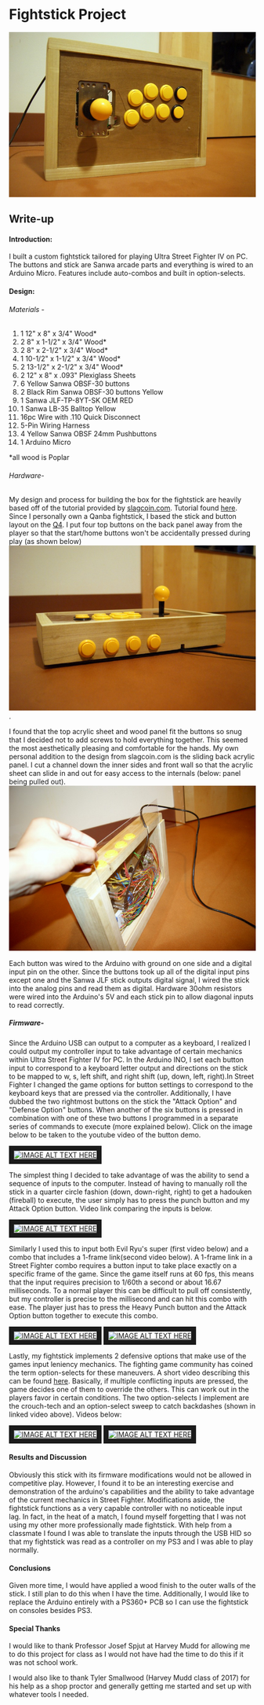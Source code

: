 # Fightstick Project
![alt-text](https://github.com/ajinomoto124/FightStickProject/blob/master/DSC00930.jpg?raw=true)
## Write-up
#### Introduction:
I built a custom fightstick tailored for playing Ultra Street Fighter IV on PC.  The buttons and stick are Sanwa arcade parts and everything is wired to an Arduino Micro.  Features include auto-combos and built in option-selects.

#### Design:

######  Materials -
1. 1 12" x 8" x 3/4" Wood*
2. 2 8" x 1-1/2" x 3/4" Wood*
3. 2 8" x 2-1/2" x 3/4" Wood*
4. 1 10-1/2" x 1-1/2" x 3/4" Wood*
5. 2 13-1/2" x 2-1/2" x 3/4" Wood*
6. 2 12" x 8" x .093" Plexiglass Sheets
7. 6 Yellow Sanwa OBSF-30 buttons
8. 2 Black Rim Sanwa OBSF-30 buttons Yellow  
9. 1 Sanwa JLF-TP-8YT-SK OEM RED
10. 1 Sanwa LB-35 Balltop Yellow 
11. 16pc Wire with .110 Quick Disconnect
12. 5-Pin Wiring Harness
13. 4 Yellow Sanwa OBSF 24mm Pushbuttons 
14. 1 Arduino Micro

*all wood is Poplar

###### Hardware-
My design and process for building the box for the fightstick are heavily based off of the tutorial provided by [slagcoin.com](http://www.slagcoin.com/joystick/introduction.html). Tutorial found  [here](http://www.slagcoin.com/joystick/example2.html).  Since I personally own a Qanba fightstick, I based the stick and button layout on the [Q4](http://www.eightarc.com/qanba-q4-white-red/).  I put four top buttons on the back panel away from the player so that the start/home buttons won't be accidentally pressed during play (as shown below) ![alt-text](https://github.com/ajinomoto124/FightStickProject/blob/master/DSC00931.jpg?raw=true).  

I found that the top acrylic sheet and wood panel fit the buttons so snug that I decided not to add screws to hold everything together.  This seemed the most aesthetically pleasing and comfortable for the hands.  My own personal addition to the design from slagcoin.com is the sliding back acrylic panel.  I cut a channel down the inner sides and front wall so that the acrylic sheet can slide in and out for easy access to the internals (below: panel being pulled out).  ![alt-text](https://github.com/ajinomoto124/FightStickProject/blob/master/DSC00935.jpg?raw=true)

Each button was wired to the Arduino with ground on one side and a digital input pin on the other.  Since the buttons took up all of the digital input pins except one and the Sanwa JLF stick outputs digital signal, I wired the stick into the analog pins and read them as digital.  Hardware 30ohm resistors were wired into the Arduino's 5V and each stick pin to allow diagonal inputs to read correctly. 

##### Firmware-
Since the Arduino USB can output to a computer as a keyboard, I realized I could output my controller input to take advantage of certain mechanics within Ultra Street Fighter IV for PC.  In the Arduino INO, I set each button input to correspond to a keyboard letter output and directions on the stick to be mapped to w, s, left shift, and right shift (up, down, left, right).In Street Fighter I changed the game options for button settings to correspond to the keyboard keys that are pressed via the controller.  Additionally, I have dubbed the two rightmost buttons on the stick the "Attack Option" and "Defense Option" buttons.  When another of the six buttons is pressed in combination with one of these two buttons I programmed in a separate series of commands to execute (more explained below).  Click on the image below to be taken to the youtube video of the button demo.

<a href="http://www.youtube.com/watch?feature=player_embedded&v=DyG9BGCO_4Y
" target="_blank"><img src="http://img.youtube.com/vi/DyG9BGCO_4Y/0.jpg" 
alt="IMAGE ALT TEXT HERE" width="240" height="180" border="10" /></a>

The simplest thing I decided to take advantage of was the ability to send a sequence of inputs to the computer.  Instead of having to manually roll the stick in a quarter circle fashion (down, down-right, right) to get a hadouken (fireball) to execute, the user simply has to press the punch button and my Attack Option button.  Video link comparing the inputs is below.

<a href="http://www.youtube.com/watch?feature=player_embedded&v=mz11ff9VXdY
" target="_blank"><img src="http://img.youtube.com/vi/mz11ff9VXdY/0.jpg" 
alt="IMAGE ALT TEXT HERE" width="240" height="180" border="10" /></a>

Similarly I used this to input both Evil Ryu's super (first video below) and a combo that includes a 1-frame link(second video below).  A 1-frame link in a Street Fighter combo requires a button input to take place exactly on a specific frame of the game.  Since the game itself runs at 60 fps, this means that the input requires precision to 1/60th a second or about 16.67 milliseconds.  To a normal player this can be difficult to pull off consistently, but my controller is precise to the millisecond and can hit this combo with ease.  The player just has to press the Heavy Punch button and the Attack Option button together to execute this combo.

<a href="http://www.youtube.com/watch?feature=player_embedded&v=4ihFlOGaQrM
" target="_blank"><img src="http://img.youtube.com/vi/4ihFlOGaQrM/0.jpg" 
alt="IMAGE ALT TEXT HERE" width="240" height="180" border="10" /></a>
<a href="http://www.youtube.com/watch?feature=player_embedded&v=MLHcEO_MvnY
" target="_blank"><img src="http://img.youtube.com/vi/MLHcEO_MvnY/0.jpg" 
alt="IMAGE ALT TEXT HERE" width="240" height="180" border="10" /></a>

Lastly, my fightstick implements 2 defensive options that make use of the games input leniency mechanics.  The fighting game community has coined the term option-selects for these maneuvers.  A short video describing this can be found [here](https://www.youtube.com/watch?v=aHHoGHcgK9k). Basically, if multiple conflicting inputs are pressed, the game decides one of them to override the others.  This can work out in the players favor in certain conditions.  The two option-selects I implement are the crouch-tech and an option-select sweep to catch backdashes (shown in linked video above).  Videos below:

<a href="http://www.youtube.com/watch?feature=player_embedded&v=XuaWWm_tqyo
" target="_blank"><img src="http://img.youtube.com/vi/XuaWWm_tqyo/0.jpg" 
alt="IMAGE ALT TEXT HERE" width="240" height="180" border="10" /></a>
<a href="http://www.youtube.com/watch?feature=player_embedded&v=n4E-OgiGngQ
" target="_blank"><img src="http://img.youtube.com/vi/n4E-OgiGngQ/0.jpg" 
alt="IMAGE ALT TEXT HERE" width="240" height="180" border="10" /></a>

#### Results and Discussion
Obviously this stick with its firmware modifications would not be allowed in competitive play.  However, I found it to be an interesting exercise and demonstration of the arduino's capabilities and the ability to take advantage of the current mechanics in Street Fighter.  Modifications aside, the fightstick functions as a very capable controller with no noticeable input lag.  In fact, in the heat of a match, I found myself forgetting that I was not using my other more professionally made fightstick.  With help from a classmate I found I was able to translate the inputs through the USB HID so that my fightstick was read as a controller on my PS3 and I was able to play normally.

#### Conclusions
Given more time, I would have applied a wood finish to the outer walls of the stick.  I still plan to do this when I have the time.  Additionally, I would like to replace the Arduino entirely with a PS360+ PCB so I can use the fightstick on consoles besides PS3.

#### Special Thanks
I would like to thank Professor Josef Spjut at Harvey Mudd for allowing me to do this project for class as I would not have had the time to do this if it was not school work.

I would also like to thank Tyler Smallwood (Harvey Mudd class of 2017) for his help as a shop proctor and generally getting me started and set up with whatever tools I needed.
